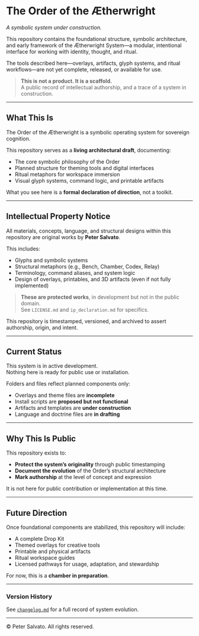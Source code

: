 # The Order of the Ætherwright  
*A symbolic system under construction.*

This repository contains the foundational structure, symbolic architecture, and early framework of the Ætherwright System—a modular, intentional interface for working with identity, thought, and ritual.

The tools described here—overlays, artifacts, glyph systems, and ritual workflows—are not yet complete, released, or available for use.

> **This is not a product. It is a scaffold.**  
> A public record of intellectual authorship, and a trace of a system in construction.

---

## What This Is

The Order of the Ætherwright is a symbolic operating system for sovereign cognition.

This repository serves as a **living architectural draft**, documenting:
- The core symbolic philosophy of the Order
- Planned structure for theming tools and digital interfaces
- Ritual metaphors for workspace immersion
- Visual glyph systems, command logic, and printable artifacts

What you see here is a **formal declaration of direction**, not a toolkit.

---

## Intellectual Property Notice

All materials, concepts, language, and structural designs within this repository are original works by **Peter Salvato**.

This includes:
- Glyphs and symbolic systems
- Structural metaphors (e.g., Bench, Chamber, Codex, Relay)
- Terminology, command aliases, and system logic
- Design of overlays, printables, and 3D artifacts (even if not fully implemented)

> **These are protected works**, in development but not in the public domain.  
> See `LICENSE.md` and `ip_declaration.md` for specifics.

This repository is timestamped, versioned, and archived to assert authorship, origin, and intent.

---

## Current Status

This system is in active development.  
Nothing here is ready for public use or installation.

Folders and files reflect planned components only:
- Overlays and theme files are **incomplete**
- Install scripts are **proposed but not functional**
- Artifacts and templates are **under construction**
- Language and doctrine files are **in drafting**

---

## Why This Is Public

This repository exists to:
- **Protect the system’s originality** through public timestamping
- **Document the evolution** of the Order’s structural architecture
- **Mark authorship** at the level of concept and expression

It is not here for public contribution or implementation at this time.

---

## Future Direction

Once foundational components are stabilized, this repository will include:
- A complete Drop Kit
- Themed overlays for creative tools
- Printable and physical artifacts
- Ritual workspace guides
- Licensed pathways for usage, adaptation, and stewardship

For now, this is a **chamber in preparation**.

---

### Version History
See [`changelog.md`](./changelog.md) for a full record of system evolution.

---

© Peter Salvato. All rights reserved.



